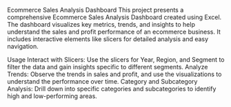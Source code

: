 Ecommerce Sales Analysis Dashboard
This project presents a comprehensive Ecommerce Sales Analysis Dashboard created using Excel. The dashboard visualizes key metrics, trends, and insights to help understand the sales and profit performance of an ecommerce business. It includes interactive elements like slicers for detailed analysis and easy navigation.

Usage
Interact with Slicers: Use the slicers for Year, Region, and Segment to filter the data and gain insights specific to different segments.
Analyze Trends: Observe the trends in sales and profit, and use the visualizations to understand the performance over time.
Category and Subcategory Analysis: Drill down into specific categories and subcategories to identify high and low-performing areas.
